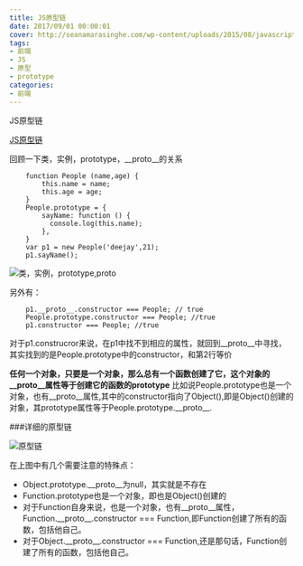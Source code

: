```yaml
---
title: JS原型链
date: 2017/09/01 00:00:01
cover: http://seanamarasinghe.com/wp-content/uploads/2015/08/javascript-prototype-1050x360.jpg
tags: 
- 前端
- JS
- 原型
- prototype
categories: 
- 前端
---
```

JS原型链
<!--more-->

[JS原型链](https://zhuanlan.zhihu.com/p/23090041?refer=study-fe)

回顾一下类，实例，prototype，\_\_proto\_\_的关系
```
    function People (name,age) {
        this.name = name;
        this.age = age;
    }
    People.prototype = {
        sayName: function () {
          console.log(this.name);
        },
    }
    var p1 = new People('deejay',21);
    p1.sayName();
```

![类，实例，prototype,__proto__](http://upload-images.jianshu.io/upload_images/7113407-65864d00d3935d40.png?imageMogr2/auto-orient/strip%7CimageView2/2/w/1240)

另外有：
```
    p1.__proto__.constructor === People; // true
    People.prototype.constructor === People; //true
    p1.constructor === People; //true
```
对于p1.construcror来说，在p1中找不到相应的属性，就回到\_\_proto\_\_中寻找，其实找到的是People.prototype中的constructor，和第2行等价

**任何一个对象，只要是一个对象，那么总有一个函数创建了它，这个对象的\_\_proto\_\_属性等于创建它的函数的prototype**
比如说People.prototype也是一个对象，也有\_\_proto\_\_属性,其中的constructor指向了Object(),即是Object()创建的对象，其prototype属性等于People.prototype.\_\_proto\_\_.

###详细的原型链

![原型链](http://upload-images.jianshu.io/upload_images/7113407-b570d50884afcdcb.png?imageMogr2/auto-orient/strip%7CimageView2/2/w/1240)

在上图中有几个需要注意的特殊点：
- Object.prototype.\_\_proto\_\_为null，其实就是不存在
- Function.prototype也是一个对象，即也是Object()创建的
- 对于Function自身来说，也是一个对象，也有\_\_proto\_\_属性，Function.\_\_proto\_\_.constructor === Function,即Function创建了所有的函数，包括他自己。
- 对于Object.\_\_proto\_\_.constructor === Function,还是那句话，Function创建了所有的函数，包括他自己。
